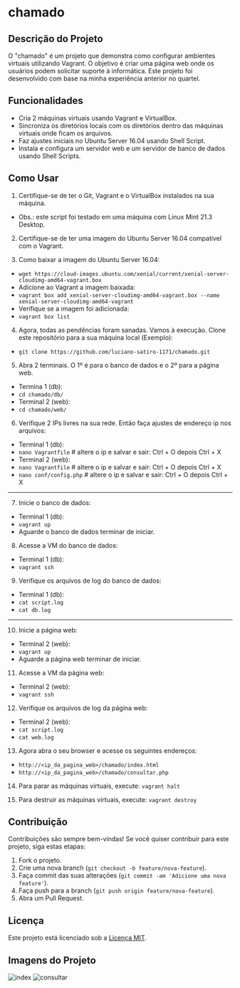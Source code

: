 # chamado

## Descrição do Projeto
O "chamado" é um projeto que demonstra como configurar ambientes virtuais utilizando Vagrant.
O objetivo é criar uma página web onde os usuários podem solicitar suporte à informática.
Este projeto foi desenvolvido com base na minha experiência anterior no quartel.

## Funcionalidades
- Cria 2 máquinas virtuais usando Vagrant e VirtualBox.
- Sincroniza os diretórios locais com os diretórios dentro das máquinas virtuais onde ficam os arquivos.
- Faz ajustes iniciais no Ubuntu Server 16.04 usando Shell Script.
- Instala e configura um servidor web e um servidor de banco de dados usando Shell Scripts.

## Como Usar
1. Certifique-se de ter o Git, Vagrant e o VirtualBox instalados na sua máquina.
- Obs.: este script foi testado em uma máquina com Linux Mint 21.3 Desktop.

2. Certifique-se de ter uma imagem do Ubuntu Server 16.04 compatível com o Vagrant.

3. Como baixar a imagem do Ubuntu Server 16.04:
- `wget https://cloud-images.ubuntu.com/xenial/current/xenial-server-cloudimg-amd64-vagrant.box`
- Adicione ao Vagrant a imagem baixada:
- `vagrant box add xenial-server-cloudimg-amd64-vagrant.box --name xenial-server-cloudimg-amd64-vagrant`
- Verifique se a imagem foi adicionada:
- `vagrant box list`

4. Agora, todas as pendências foram sanadas. Vamos à execução. Clone este repositório para a sua máquina local (Exemplo):
- `git clone https://github.com/luciano-satiro-1171/chamado.git`

5. Abra 2 terminais. O 1º é para o banco de dados e o 2º para a página web.
- Termina 1 (db):
- `cd chamado/db/`
- Terminal 2 (web):
- `cd chamado/web/`

6. Verifique 2 IPs livres na sua rede. Então faça ajustes de endereço ip nos arquivos:
- Terminal 1 (db):
- `nano Vagrantfile` # altere o ip e salvar e sair: Ctrl + O depois Ctrl + X
- Terminal 2 (web):
- `nano Vagrantfile` # altere o ip e salvar e sair: Ctrl + O depois Ctrl + X
- `nano conf/config.php` # altere o ip e salvar e sair: Ctrl + O depois Ctrl + X
____________________________________________________________________________________________________________________________
7. Inicie o banco de dados:
- Terminal 1 (db):
- `vagrant up`
- Aguarde o banco de dados terminar de iniciar.

8. Acesse a VM do banco de dados:
- Terminal 1 (db):
- `vagrant ssh`

9. Verifique os arquivos de log do banco de dados:
- Terminal 1 (db):
- `cat script.log`
- `cat db.log`
_____________________________________________________________________________________________________________________________
10. Inicie a página web:
- Terminal 2 (web):
- `vagrant up`
- Aguarde a página web terminar de iniciar.

11. Acesse a VM da página web:
- Terminal 2 (web):
- `vagrant ssh`

12. Verifique os arquivos de log da página web:
- Terminal 2 (web):
- `cat script.log`
- `cat web.log`

13. Agora abra o seu browser e acesse os seguintes endereços:
- `http://<ip_da_pagina_web>/chamado/index.html`
- `http://<ip_da_pagina_web>/chamado/consultar.php`

14. Para parar as máquinas virtuais, execute: `vagrant halt`

15. Para destruir as máquinas virtuais, execute: `vagrant destroy`

## Contribuição
Contribuições são sempre bem-vindas! Se você quiser contribuir para este projeto, siga estas etapas:
1. Fork o projeto.
2. Crie uma nova branch (`git checkout -b feature/nova-feature`).
3. Faça commit das suas alterações (`git commit -am 'Adicione uma nova feature'`).
4. Faça push para a branch (`git push origin feature/nova-feature`).
5. Abra um Pull Request.

## Licença
Este projeto está licenciado sob a [Licença MIT](https://opensource.org/licenses/MIT).

## Imagens do Projeto
![index](https://github.com/user-attachments/assets/4e496b51-e6b8-4bf8-8619-fdbcbbed2e86)
![consultar](https://github.com/user-attachments/assets/ccb5b59b-3c4f-49d6-92e1-ef2111aa4b01)
